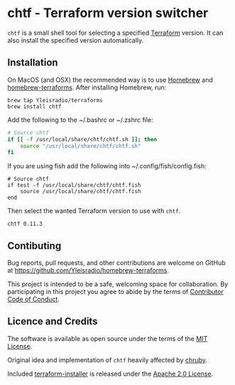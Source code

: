 # chtf - Terraform version switcher

`chtf` is a small shell tool for selecting a specified [Terraform](https://www.terraform.io/) version. It can also install the specified version automatically.

## Installation

On MacOS (and OSX) the recommended way is to use [Homebrew](https://brew.sh/) and [homebrew-terraforms](https://github.com/Yleisradio/homebrew-terraforms).
After installing Homebrew, run:

    brew tap Yleisradio/terraforms
    brew install chtf

Add the following to the ~/.bashrc or ~/.zshrc file:

```bash
# Source chtf
if [[ -f /usr/local/share/chtf/chtf.sh ]]; then
    source "/usr/local/share/chtf/chtf.sh"
fi
```

If you are using fish add the following into ~/.config/fish/config.fish:

```fish
# Source chtf
if test -f /usr/local/share/chtf/chtf.fish
    source /usr/local/share/chtf/chtf.fish
end
```

Then select the wanted Terraform version to use with `chtf`.

    chtf 0.11.3

## Contibuting

Bug reports, pull requests, and other contributions are welcome on GitHub at https://github.com/Yleisradio/homebrew-terraforms.

This project is intended to be a safe, welcoming space for collaboration. By participating in this project you agree to abide by the terms of [Contributor Code of Conduct](CODE_OF_CONDUCT.md).

## Licence and Credits

The software is available as open source under the terms of the [MIT License](LICENSE).

Original idea and implementation of `chtf` heavily affected by [chruby](https://github.com/postmodern/chruby).

Included [terraform-installer](https://github.com/robertpeteuil/terraform-installer) is released under the [Apache 2.0 License](https://github.com/robertpeteuil/terraform-installer/blob/1.5.4/LICENSE).
